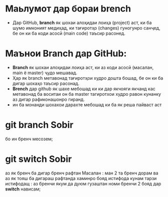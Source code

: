 # Маьлумот дар бораи  brench
- Дар GitHub, **branch** як шохаи алоҳидаи лоиҳа (project) аст, ки ба шумо имконият медиҳад, ки тағиротҳо (changes) гуногунро санҷед, бе он ки ба коди асосӣ (main code) таъсир расонед.
# Маънои Branch дар GitHub:
- **Branch** як шохаи алоҳидаи лоиҳа аст, ки аз коди асосӣ (масалан, main ё master) ҷудо мешавад.
- Ҳар як branch метавонад тағиротҳои худро дошта бошад, бе он ки ба дигар шохаҳо таъсир расонад.
- **Brench** дар github як шахе мебошад ки ки дар якчояги якчанд кас метавонад ба воситаи он ба master тагиротхои худро равон кунанку аз дигар рафиконашонро гиранд.
- ин ба монанди шохахои  дарахте мебошад ки ба як реша пайваст аст 
# git branch Sobir 
бо ин бренч месозем;
#  git switch Sobir
aз як бренч ба дигар бренч рафтан 
Масалан : ман 2 та бренч дорам ва аз як тояш ба дигараш рафтанда хаминро бояд истифода кунам
тарзи истифодащ :
аз бренчи якум да дуюм гузаштан номи бренчи 2 бояд дар **switch** нависам;